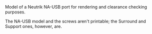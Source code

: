 Model of a Neutrik NA-USB port for rendering and clearance checking purposes.

The NA-USB model and the screws aren't printable; the Surround and Support ones, however, are.
